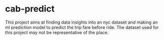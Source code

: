 # cab-predict
This project aims at finding data insights into an nyc dataset and making an ml prediction model to predict the trip fare before ride. The dataset used for this project may not be representative of the place.
